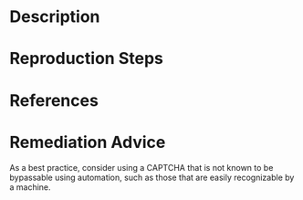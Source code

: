 # Description


# Reproduction Steps


# References


# Remediation Advice

As a best practice, consider using a CAPTCHA that is not known to be bypassable using automation, such as those that are easily recognizable by a machine.
